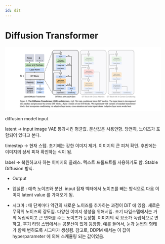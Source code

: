 ```yaml
---
id: dit
---
```


# Diffusion Transformer

![alt text](image-2.png)

diffusion model input

latent -> input image VAE 통과시킨 평균값. 분산값은 사용안함. 당연히, 노이즈가 포함되어 있다고 본다.

timestep -> 현재 스텝. 초기에는 강한 이미지 제거. 이미지의 큰 피쳐 확인. 후반에는 이미지의 상세 피쳐 확인하는 식이 됨.

label -> 복원하고자 하는 이미지의 클래스. 텍스트 프롬프트를 사용하기도 함. Stable Diffusion 방식.

- Output

- 엡실론 : 예측 노이즈와 분산. input 잠재 벡터에서 노이즈를 빼는 방식으로 다음 이미지 latent value 를 가져오게 됨.

- 시그마 : 매 단계마다 약간의 새로운 노이즈를 추가하는 과정이 DiT 에 있음. 새로운 무작위 노이즈의 강도임. 다양한 이미지 생성을 위해서임. 초기 타임스텝에서는 거의 독립적이고 큰 변화를 주는 노이즈가 등장함. 이미지의 각 요소가 독립적으로 변하고, 후기 타임 스텝에서는 공분산이 있게 등장함. 예를 들어서, 눈과 눈썹의 형태가 함께 변하도록 시그마가 생성됨. 참고로, DDPM 에서는 이 값이 hyperparameter 에 의해 스케쥴링 되는 값이었음.